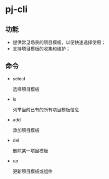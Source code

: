 # pj-cli

## 功能
- 提供常见场景的项目模板，以便快速选择使用；
- 支持项目模板的收集和维护；

## 命令
- select

  选择项目模板

- ls

  列举当前已有的所有项目模板信息

- add

  添加项目模板

- del

  删除某一项目模板

- up

  更新项目模板或组件

